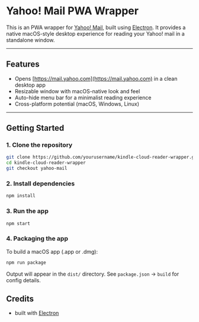 # Yahoo! Mail PWA Wrapper

This is an PWA wrapper for [Yahoo! Mail](https://mail.yahoo.com),
built using [Electron](https://www.electronjs.org/). It provides a native
macOS-style desktop experience for reading your Yahoo! mail in a standalone window.

---

## Features

- Opens [https://mail.yahoo.com](https://mail.yahoo.com) in a clean desktop app
- Resizable window with macOS-native look and feel
- Auto-hide menu bar for a minimalist reading experience
- Cross-platform potential (macOS, Windows, Linux)

---

## Getting Started

### 1. Clone the repository

```bash
git clone https://github.com/yourusername/kindle-cloud-reader-wrapper.git
cd kindle-cloud-reader-wrapper
git checkout yahoo-mail
```

### 2. Install dependencies

```bash
npm install
```

### 3. Run the app

```bash
npm start
```

### 4. Packaging the app

To build a macOS app (.app or .dmg):

```bash
npm run package
```

Output will appear in the `dist/` directory.
See `package.json` → `build` for config details.

## Credits

- built with [Electron](https://www.electronjs.org/)
